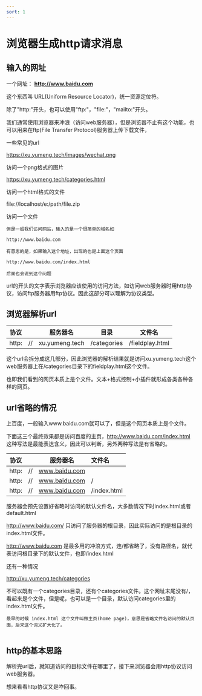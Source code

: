 ```yaml
---
sort: 1
---
```

# 浏览器生成http请求消息

## 输入的网址

一个网址： **http://www.baidu.com**

这个东西叫 URL(Uniform Resource Locator)，统一资源定位符。

除了"http:"开头，也可以使用"ftp:"，"file:"，"mailto:"开头。

我们通常使用浏览器来冲浪（访问web服务器），但是浏览器不止有这个功能，也可以用来在ftp(File Transfer Protocol)服务器上传下载文件，


一些常见的url

https://xu.yumeng.tech/images/wechat.png

访问一个png格式的图片

https://xu.yumeng.tech/categories.html

访问一个html格式的文件

file://localhost/e:/path/file.zip

访问一个文件


```note
但是一般我们访问网站，输入的是一个很简单的域名如

http://www.baidu.com

有意思的是，如果输入这个地址，出现的也是上面这个页面

http://www.baidu.com/index.html

后面也会说到这个问题
```

url的开头的文字表示浏览器应该使用的访问方法，如访问web服务器时用http协议，访问ftp服务器用ftp协议。因此这部分可以理解为协议类型。


## 浏览器解析url


|协议||服务器名|目录|文件名|
|:-:|-|:-:|:-:|:-:|
|http:|//|xu.yumeng.tech|/categories|/fieldplay.html|

这个url会拆分成这几部分，因此浏览器的解析结果就是访问xu.yumeng.tech这个web服务器上在/categories目录下的fieldplay.html这个文件。

也即我们看到的网页本质上是个文件。文本+格式控制+小插件就形成各类各种各样的网页。

## url省略的情况

上百度，一般输入www.baidu.com就可以了，但是这个网页本质上是个文件。

下面这三个最终效果都是访问百度的主页，http://www.baidu.com/index.html 这种写法是最能表达含义，因此可以判断，另外两种写法是有省略的。

|协议||服务器名|文件名|
|:-:|-|:-:|:-|
|http:|//|www.baidu.com|
|http:|//|www.baidu.com|/
|http:|//|www.baidu.com|/index.html

服务器会预先设置好省略时访问的默认文件名，大多数情况下时index.html或者default.html

http://www.baidu.com/ 只访问了服务器的根目录，因此实际访问的是根目录的index.html文件。

http://www.baidu.com 是最多用的冲浪方式，连/都省略了，没有路径名，就代表访问根目录下的默认文件，也即/index.html


还有一种情况

http://xu.yumeng.tech/categories

不可以既有一个categories目录，还有个categories文件。这个网址末尾没有/，看起来是个文件，但是呢，也可以是一个目录，默认访问categories里的index.html文件。

```tip
最早的时候 index.html 这个文件叫做主页(home page)，意思是省略文件名访问的默认页面，后来这个词义扩大化了。


```

## http的基本思路

解析完url后，就知道访问的目标文件在哪里了，接下来浏览器会用http协议访问web服务器。

想来看看http协议又是咋回事。



